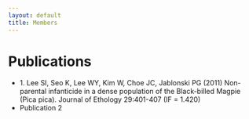 ```yaml
---
layout: default
title: Members
---
```


<div class="post">
	<h1 class="pageTitle"> Publications </h1>
		<ul> 
		<li>1. Lee SI, Seo K, Lee WY, Kim W, Choe JC, Jablonski PG (2011) Non-parental infanticide in a dense population of the Black-billed Magpie (Pica pica). Journal of Ethology 29:401-407 (IF = 1.420) </li>
    <li>Publication 2</li>
  	  	</ul> 

</div>

